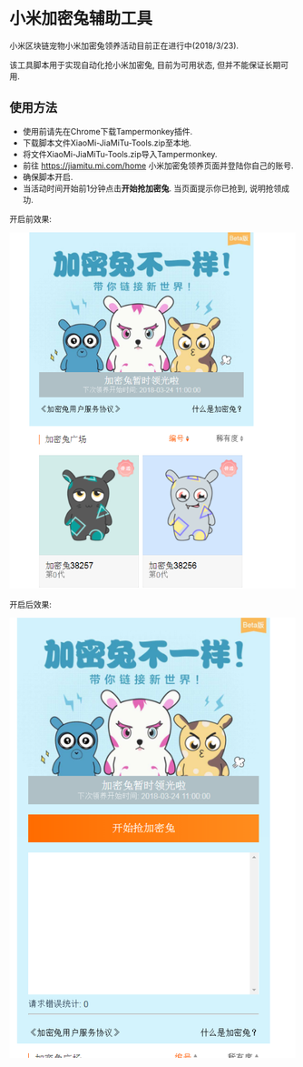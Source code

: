 # 小米加密兔辅助工具
小米区块链宠物小米加密兔领养活动目前正在进行中(2018/3/23).

该工具脚本用于实现自动化抢小米加密兔, 目前为可用状态, 但并不能保证长期可用. 

## 使用方法

* 使用前请先在Chrome下载Tampermonkey插件.
* 下载脚本文件XiaoMi-JiaMiTu-Tools.zip至本地.
* 将文件XiaoMi-JiaMiTu-Tools.zip导入Tampermonkey.
* 前往 https://jiamitu.mi.com/home 小米加密兔领养页面并登陆你自己的账号.
* 确保脚本开启. 
* 当活动时间开始前1分钟点击**开始抢加密兔**. 当页面提示你已抢到, 说明抢领成功.

开启前效果:

![开启前](https://github.com/Mars-Shen/XiaoMi-JiaMiTu-Tools/blob/master/img/jiamitu-0.png)

开启后效果:

![开启后](https://github.com/Mars-Shen/XiaoMi-JiaMiTu-Tools/blob/master/img/jiamitu-1.png)

